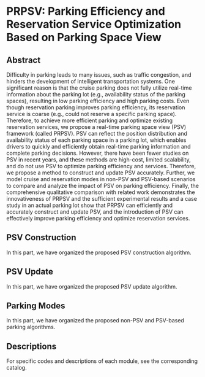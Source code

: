 # PRPSV: Parking Efficiency and Reservation Service Optimization Based on Parking Space View
## Abstract
Difficulty in parking leads to many issues, such as traffic congestion, and hinders the development of intelligent transportation systems. One significant reason is that the cruise parking does not fully utilize real-time information about the parking lot (e.g., availability status of the parking spaces), resulting in low parking efficiency and high parking costs. Even though reservation parking improves parking efficiency, its reservation service is coarse (e.g., could not reserve a specific parking space). Therefore, to achieve more efficient parking and optimize existing reservation services, we propose a real-time parking space view (PSV) framework (called PRPSV). PSV can reflect the position distribution and availability status of each parking space in a parking lot, which enables drivers to quickly and efficiently obtain real-time parking information and complete parking decisions. However, there have been fewer studies on PSV in recent years, and these methods are high-cost, limited scalability, and do not use PSV to optimize parking efficiency and services. Therefore, we propose a method to construct and update PSV accurately. Further, we model cruise and reservation modes in non-PSV and PSV-based scenarios to compare and analyze the impact of PSV on parking efficiency. Finally, the comprehensive qualitative comparison with related work demonstrates the innovativeness of PRPSV and the sufficient experimental results and a case study in an actual parking lot show that PRPSV can efficiently and accurately construct and update PSV, and the introduction of PSV can effectively improve parking efficiency and optimize reservation services.

## PSV Construction
In this part, we have organized the proposed PSV construction algorithm.

## PSV Update
In this part, we have organized the proposed PSV update algorithm.

## Parking Modes
In this part, we have organized the proposed non-PSV and PSV-based parking algorithms.

## Descriptions
For specific codes and descriptions of each module, see the corresponding catalog.
